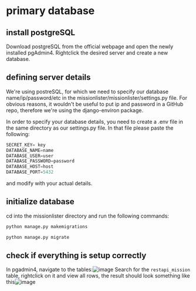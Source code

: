 # primary database
## install postgreSQL
Download postgreSQL from the official webpage and open the newly installed pgAdmin4.
Rightclick the desired server and create a new database.

## defining server details
We're using postreSQL, for which we need to specify our database name/ip/password/etc in the missionlister/missionlister/settings.py file.
For obvious reasons, it wouldn't be useful to put ip and password in a GitHub repo, therefore we're using the django-environ package.

In order to specify your database details, you need to create a .env file in the same directory as our settings.py file.
In that file please paste the following:
```python
SECRET_KEY= key
DATABASE_NAME=name
DATABASE_USER=user
DATABASE_PASSWORD=password
DATABASE_HOST=host
DATABASE_PORT=5432
```
and modify with your actual details.

## initialize database
cd into the missionlister directory and run the following commands:
```python
python manage.py makemigrations
```
```python
python manage.py migrate
```

## check if everything is setup correctly
In pgadmin4, navigate to the tables:![image](https://github.com/user-attachments/assets/249a4bf0-3735-415e-84e4-4a1a02fbd4ee)
Search for the `restapi_mission` table, rightclick on it and view all rows, the result should look something like this![image](https://github.com/user-attachments/assets/06cc9590-f2e4-4073-8793-2e6bbb3d3e2d)


